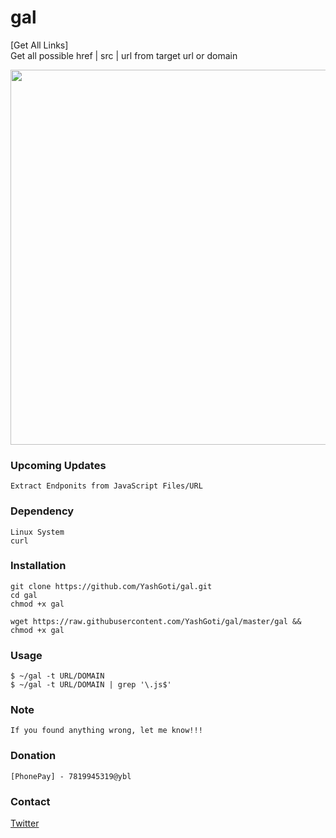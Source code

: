 # gal
[Get All Links]  
Get all possible href | src | url from target url or domain

<p align="center"><img src="https://raw.githubusercontent.com/YashGoti/gal/master/gal.svg" width="750" height="600"></p>

### Upcoming Updates
```
Extract Endponits from JavaScript Files/URL
```

### Dependency 
```
Linux System
curl
```

### Installation
```
git clone https://github.com/YashGoti/gal.git
cd gal
chmod +x gal
```
```
wget https://raw.githubusercontent.com/YashGoti/gal/master/gal && chmod +x gal
```

### Usage
```
$ ~/gal -t URL/DOMAIN
$ ~/gal -t URL/DOMAIN | grep '\.js$'
```

### Note
```
If you found anything wrong, let me know!!!
```

### Donation
```
[PhonePay] - 7819945319@ybl
```

### Contact
[Twitter](https://twitter.com/_YashGoti_)

